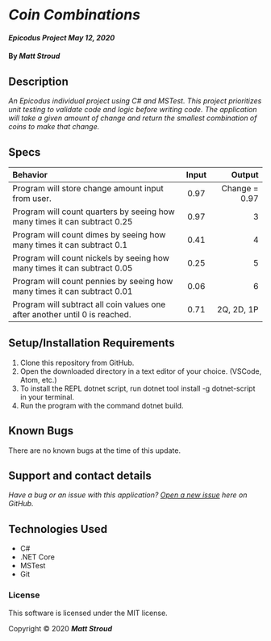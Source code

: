 # _Coin Combinations_

#### _Epicodus Project May 12, 2020_

#### By _**Matt Stroud**_

## Description

_An Epicodus individual project using C# and MSTest. This project prioritizes unit testing to validate code and logic before writing code._
_The application will take a given amount of change and return the smallest combination of coins to make that change._

## Specs
| Behavior                                                                    | Input | Output        |
|:----------------------------------------------------------------------------|:-----:|--------------:|
| Program will store change amount input from user.                           | 0.97  | Change = 0.97 |
| Program will count quarters by seeing how many times it can subtract 0.25   | 0.97  | 3             |
| Program will count dimes by seeing how many times it can subtract 0.1       | 0.41  | 4             |
| Program will count nickels by seeing how many times it can subtract 0.05    | 0.25  | 5             |
| Program will count pennies by seeing how many times it can subtract 0.01    | 0.06  | 6             |
| Program will subtract all coin values one after another until 0 is reached. | 0.71  | 2Q, 2D, 1P    |

## Setup/Installation Requirements

1. Clone this repository from GitHub.
2. Open the downloaded directory in a text editor of your choice.
  (VSCode, Atom, etc.)
3. To install the REPL dotnet script, run dotnet tool install -g dotnet-script in your terminal.
4. Run the program with the command dotnet build.

## Known Bugs

There are no known bugs at the time of this update.
 
## Support and contact details

_Have a bug or an issue with this application? [Open a new issue](https://github.com/mlstroud/coins/issues) here on GitHub._

## Technologies Used

* C#
* .NET Core
* MSTest
* Git

### License

This software is licensed under the MIT license.

Copyright © 2020 **_Matt Stroud_**